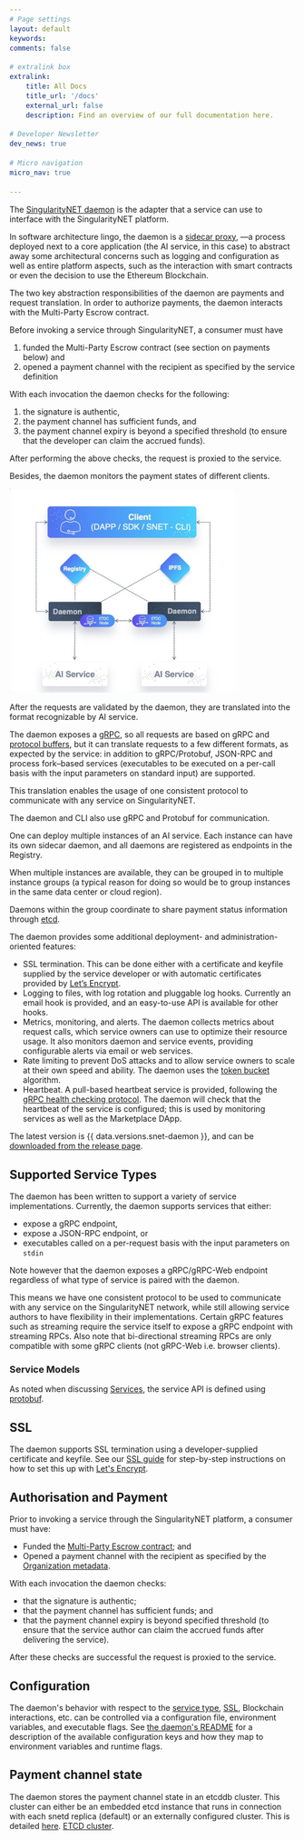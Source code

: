 ```yaml
---
# Page settings
layout: default
keywords:
comments: false

# extralink box
extralink:
    title: All Docs
    title_url: '/docs'
    external_url: false
    description: Find an overview of our full documentation here.

# Developer Newsletter
dev_news: true

# Micro navigation
micro_nav: true
        
---
```

The [SingularityNET daemon](https://github.com/singnet/snet-daemon) is the adapter that a service can use to interface with the SingularityNET platform.

In software architecture lingo, the daemon is a [sidecar proxy](https://docs.microsoft.com/en-us/azure/architecture/patterns/sidecar), —a process deployed next to a core application (the AI service, in this case) to abstract away some architectural concerns such as logging and configuration as well as entire platform aspects, such as the interaction with smart contracts or even the decision to use the Ethereum Blockchain.

The two key abstraction responsibilities of the daemon are payments and request translation. In order to authorize payments, the daemon interacts with the Multi-Party Escrow contract.

Before invoking a service through SingularityNET, a consumer must have
1. funded the Multi-Party Escrow contract (see section on payments below) and
2. opened a payment channel with the recipient as specified by the service definition

With each invocation the daemon checks for the following:
1. the signature is authentic,
2. the payment channel has sufficient funds, and
3. the payment channel expiry is beyond a specified threshold (to ensure that the developer can claim the accrued funds).

After performing the above checks, the request is proxied to the service. 

Besides, the daemon monitors the payment states of different clients.

<img src="/assets/img/daemon_diagram.jpg" width="400">

After the requests are validated by the daemon, they are translated into the format recognizable by AI service. 

The daemon exposes a [gRPC](https://grpc.io/), so all requests are based on gRPC and [protocol buffers](https://developers.google.com/protocol-buffers/), but it can translate requests to a few different formats, as expected by the service: in addition to gRPC/Protobuf, JSON-RPC and process fork–based services (executables to be executed on a per-call basis with the input parameters on standard input) are supported. 

This translation enables the usage of one consistent protocol  to communicate with any service on SingularityNET.

The daemon and CLI also use gRPC and Protobuf for communication. 

One can deploy multiple instances of an AI service. Each instance can have its own sidecar daemon, and all daemons are registered as endpoints in the Registry. 

When multiple instances are available, they can be grouped in to multiple instance groups (a typical reason for doing so would be to group instances in the same data center or cloud region). 

Daemons within the group coordinate to share payment status information through [etcd](https://coreos.com/etcd/).

The daemon provides some additional deployment- and administration-oriented features:
* SSL termination. This can be done either with a certificate and keyfile supplied by the service developer or with automatic certificates provided by [Let’s Encrypt](https://letsencrypt.org).
* Logging to files, with log rotation and pluggable log hooks. Currently an email hook is
provided, and an easy-to-use API is available for other hooks.
* Metrics, monitoring, and alerts. The daemon collects metrics about request calls, which service owners can use to optimize their resource usage. It also monitors daemon and service events, providing configurable alerts via email or web services.
* Rate limiting to prevent DoS attacks and to allow service owners to scale at their own
speed and ability. The daemon uses the [token bucket](https://en.wikipedia.org/wiki/Token_bucket) algorithm.
* Heartbeat. A pull-based heartbeat service is provided, following the [gRPC health
checking protocol](https://github.com/grpc/grpc/blob/master/doc/health-checking.md). The daemon will check that the heartbeat of the service is configured; this is used by monitoring services as well as the Marketplace DApp.

The latest version is {{ data.versions.snet-daemon }}, and can be [downloaded from the release page](https://github.com/singnet/snet-daemon/releases).

## Supported Service Types

The daemon has been written to support a variety of service implementations. Currently, the daemon supports services that either:

- expose a gRPC endpoint,
- expose a JSON-RPC endpoint, or
- executables called on a per-request basis with the input parameters on `stdin`

Note however that the daemon exposes a gRPC/gRPC-Web endpoint regardless of what type of service is paired with the daemon.

This means we have one consistent protocol to be used to communicate with any service on the SingularityNET network, while still allowing service authors to have flexibility in their implementations. Certain gRPC features such as streaming require the service itself to expose a gRPC endpoint with streaming RPCs. Also note that bi-directional streaming RPCs are only compatible with some gRPC clients (not gRPC-Web i.e. browser clients).

### Service Models

As noted when discussing [Services](/docs/ai-developers/service), the service API is defined using [protobuf](https://developers.google.com/protocol-buffers/docs/reference/proto3-spec#service_definition).

## SSL

The daemon supports SSL termination using a developer-supplied certificate and keyfile. See our [SSL guide](/tutorials/daemon-ssl-setup) for step-by-step instructions on how to set this up with [Let's Encrypt](https://letsencrypt.org/).

## Authorisation and Payment

Prior to invoking a service through the SingularityNET platform, a consumer must have:
- Funded the [Multi-Party Escrow contract](/docs/ai-developers/mpe); and
- Opened a payment channel with the recipient as specified by the [Organization metadata](/docs/ai-developers/organization).

With each invocation the daemon checks:
- that the signature is authentic;
- that the payment channel has sufficient funds; and
- that the payment channel expiry is beyond specified threshold (to ensure that the service author can claim the accrued funds after delivering the service).

After these checks are successful the request is proxied to the service.

## Configuration

The daemon's behavior with respect to the [service type](#supported-service-types), [SSL](#ssl), Blockchain interactions, etc. can be controlled via a configuration file, environment variables, and executable flags. See [the daemon's README](https://github.com/singnet/snet-daemon#configuration) for a description of the available configuration keys and how they map to environment variables and runtime flags.

## Payment channel state

The daemon stores the payment channel state in an etcddb cluster. This cluster can either be an embedded etcd instance that runs in connection with each snetd replica (default) or an externally configured cluster. This is detailed [here](/docs/ai-developers/daemon-channel-storage).
[ETCD cluster](/docs/ai-developers/etcdsetup).